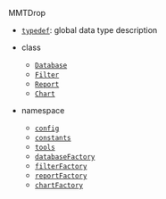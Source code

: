 MMTDrop 

* [`typedef`](typedef.md): global data type description
* class

    * [`Database`](Database.md) 
    * [`Filter`](Filter.md) 
    * [`Report`](Report.md) 
    * [`Chart`](Chart.md) 

* namespace

    * [`config`](config.md) 
    * [`constants`](constants.md) 
    * [`tools`](tools.md) 
    * [`databaseFactory`](databaseFactory.md) 
    * [`filterFactory`](filterFactory.md) 
    * [`reportFactory`](reportFactory.md) 
    * [`chartFactory`](chartFactory.md) 
